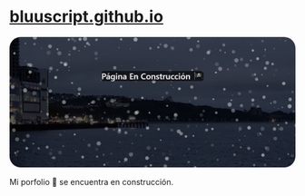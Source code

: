 # <a href="https://bluuscript.github.io" target="_blank">bluuscript.github.io</a>

<picture>
    <img src="./img/img_readme/web_construccion.JPG" alt="Web Page" style="border-radius: 20px;">
</picture>

<p>Mi porfolio 💼 se encuentra en construcción.</p>
